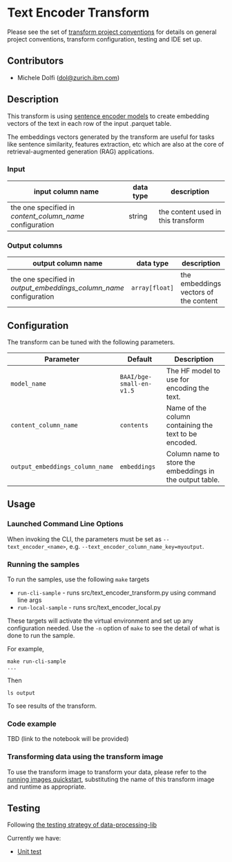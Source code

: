 # Text Encoder Transform 

Please see the set of
[transform project conventions](../../../README.md#transform-project-conventions)
for details on general project conventions, transform configuration,
testing and IDE set up.

## Contributors

- Michele Dolfi (dol@zurich.ibm.com)

## Description 

This transform is using [sentence encoder models](https://en.wikipedia.org/wiki/Sentence_embedding) to create embedding vectors of the text in each row of the input .parquet table.

The embeddings vectors generated by the transform are useful for tasks like sentence similarity, features extraction, etc which are also at the core of retrieval-augmented generation (RAG) applications.

### Input 

| input column name | data type | description |
|-|-|-|
| the one specified in _content_column_name_ configuration | string | the content used in this transform |


### Output columns


| output column name | data type | description |
|-|-|-|
| the one specified in _output_embeddings_column_name_ configuration | `array[float]` | the embeddings vectors of the content |


## Configuration

The transform can be tuned with the following parameters.


| Parameter  | Default  | Description  |
|------------|----------|--------------|
| `model_name`                    | `BAAI/bge-small-en-v1.5` | The HF model to use for encoding the text. |
| `content_column_name`           | `contents` | Name of the column containing the text to be encoded. |
| `output_embeddings_column_name` | `embeddings` | Column name to store the embeddings in the output table. |


## Usage

### Launched Command Line Options 

When invoking the CLI, the parameters must be set as `--text_encoder_<name>`, e.g. `--text_encoder_column_name_key=myoutput`.


### Running the samples
To run the samples, use the following `make` targets

* `run-cli-sample` - runs src/text_encoder_transform.py using command line args
* `run-local-sample` - runs src/text_encoder_local.py

These targets will activate the virtual environment and set up any configuration needed.
Use the `-n` option of `make` to see the detail of what is done to run the sample.

For example, 
```shell
make run-cli-sample
...
```
Then 
```shell
ls output
```
To see results of the transform.

### Code example

TBD (link to the notebook will be provided)


### Transforming data using the transform image

To use the transform image to transform your data, please refer to the 
[running images quickstart](../../../../doc/quick-start/run-transform-image.md),
substituting the name of this transform image and runtime as appropriate.

## Testing

Following [the testing strategy of data-processing-lib](../../../../data-processing-lib/doc/transform-testing.md)

Currently we have:
- [Unit test](test/test_text_encoder_python.py)